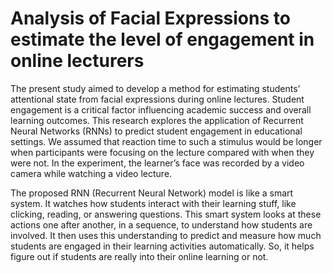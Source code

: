# Analysis of Facial Expressions to estimate the level of engagement in online lecturers
The present study aimed to develop a method for estimating students’ attentional state from facial expressions during online lectures. Student engagement is a critical factor influencing academic success and overall learning outcomes. This research explores the application of Recurrent Neural Networks (RNNs) to predict student engagement in educational settings. We assumed that reaction time to such a stimulus would be longer when participants were focusing on the lecture compared with when they were not. In the experiment, the learner’s face was recorded by a video camera while watching a video lecture.

The proposed RNN (Recurrent Neural Network) model is like a smart system. It watches how students interact with their learning stuff, like clicking, reading, or answering questions. This smart system looks at these actions one after another, in a sequence, to understand how students are involved. It then uses this understanding to predict and measure how much students are engaged in their learning activities automatically. So, it helps figure out if students are really into their online learning or not. 
